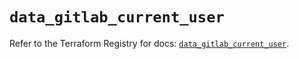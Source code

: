 # `data_gitlab_current_user`

Refer to the Terraform Registry for docs: [`data_gitlab_current_user`](https://registry.terraform.io/providers/gitlabhq/gitlab/18.1.0/docs/data-sources/current_user).
